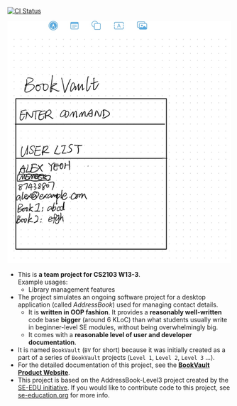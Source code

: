 [![CI Status](https://github.com/AY2425S2-CS2103T-W13-3/tp/workflows/Java%20CI/badge.svg)](https://github.com/AY2425S2-CS2103T-W13-3/tp/actions)

![Ui](docs/images/Ui.png)

* This is **a team project for CS2103 W13-3**.<br>
  Example usages:
  * Library management features
* The project simulates an ongoing software project for a desktop application (called _AddressBook_) used for managing contact details.
  * It is **written in OOP fashion**. It provides a **reasonably well-written** code base **bigger** (around 6 KLoC) than what students usually write in beginner-level SE modules, without being overwhelmingly big.
  * It comes with a **reasonable level of user and developer documentation**.
* It is named `BookVault` (`BV` for short) because it was initially created as a part of a series of `BookVault` projects (`Level 1`, `Level 2`, `Level 3` ...).
* For the detailed documentation of this project, see the **[BookVault Product Website](https://ay2425s2-cs2103t-w13-3.github.io/tp/)**.
* This project is based on the AddressBook-Level3 project created by the [SE-EDU initiative](https://se-education.org). If you would like to contribute code to this project, see [se-education.org](https://se-education.org/#contributing-to-se-edu) for more info.
